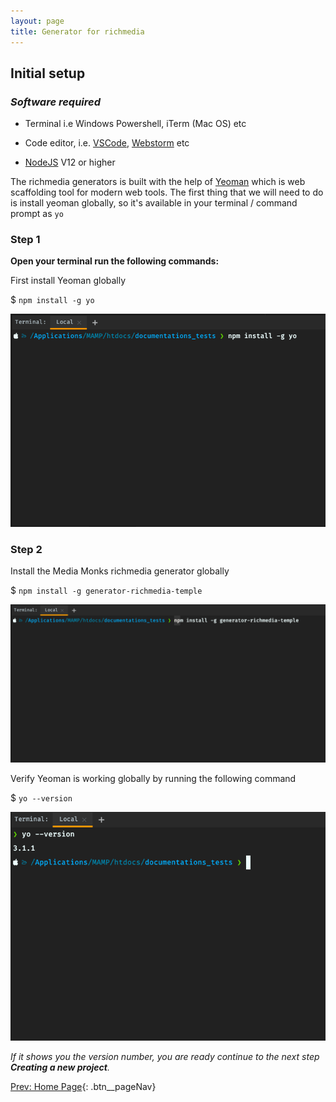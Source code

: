 ```yaml
---
layout: page
title: Generator for richmedia
---
```

## Initial setup
### _**Software required**_

-   Terminal i.e Windows Powershell, iTerm (Mac OS) etc

-   Code editor, i.e. <a href="https://code.visualstudio.com/" target="_blank">VSCode</a>,
    <a href="https://www.jetbrains.com/webstorm/" target="_blank">Webstorm</a> etc

-   <a href="https://nodejs.org/en/" target="_blank">NodeJS</a> V12 or higher

The richmedia generators is built with the help of [Yeoman](https://yeoman.io/) which is web scaffolding tool for 
modern web tools. The first thing that we will need to do is install yeoman globally, so it's available in your 
terminal / command prompt as `yo`

### Step 1

**Open your terminal run the following commands:**

First install Yeoman globally

$ `npm install -g yo`

![Screenshot install Yeoman](./assets/img/Screenshot_yoeman_install.png)

### Step 2

Install the Media Monks richmedia generator globally

$ `npm install -g generator-richmedia-temple`

![Screenshot install generator](./assets/img/Screenshot_install_generator.png)

Verify Yeoman is working globally by running the following command

$ `yo --version`

![Screenshot install generator](./assets/img/Screenshot_yo_--version.png)

_If it shows you the version number, you are ready continue to the next step **Creating a new project**._

[Prev: Home Page](https://mediamonks.github.io/display-advertising-docs){: .btn__pageNav}
